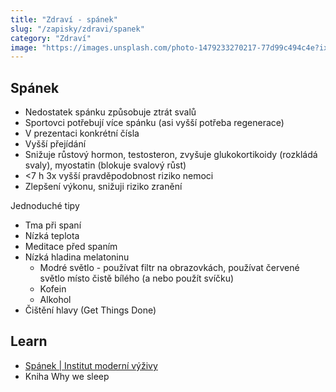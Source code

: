 ```yaml
---
title: "Zdraví - spánek"
slug: "/zapisky/zdravi/spanek"
category: "Zdraví"
image: "https://images.unsplash.com/photo-1479233270217-77d99c494c4e?ixlib=rb-4.0.3&ixid=MnwxMjA3fDB8MHxwaG90by1wYWdlfHx8fGVufDB8fHx8&auto=format&fit=crop&w=1170&q=80"
---
```


## Spánek
- Nedostatek spánku způsobuje ztrát svalů
- Sportovci potřebují více spánku (asi vyšší potřeba regenerace)
- V prezentaci konkrétní čísla
- Vyšší přejídání
- Snižuje růstový hormon, testosteron, zvyšuje glukokortikoidy (rozkládá svaly), myostatin (blokuje svalový růst)
- <7 h 3x vyšší pravděpodobnost riziko nemoci
- Zlepšení výkonu, snižuji riziko zranění

Jednoduché tipy
- Tma při spaní
- Nízká teplota
- Meditace před spaním
- Nízká hladina melatoninu
	- Modré světlo - používat filtr na obrazovkách, používat červené světlo místo čistě bílého (a nebo použít svíčku)
	- Kofein
	- Alkohol
- Čištění hlavy (Get Things Done)

## Learn
- [Spánek | Institut moderní výživy](https://www.institutmodernivyzivy.cz/spanek/)
- Kniha Why we sleep